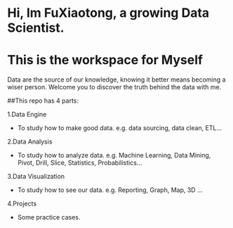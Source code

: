 # Hi, Im FuXiaotong, a growing Data Scientist.
# This is the workspace for Myself


Data are the source of our knowledge, knowing it better means becoming a wiser person. 
Welcome you to discover the truth behind the data with me.



 ##This repo has 4 parts:

1.Data Engine
  - To study how to make good data. e.g. data sourcing, data clean, ETL...

2.Data Analysis
  - To study how to analyze data. e.g. Machine Learning, Data Mining, Pivot, Drill, Slice, Statistics, Probabilistics...

3.Data Visualization
  - To study how to see our data. e.g. Reporting, Graph, Map, 3D ...

4.Projects
  - Some practice cases.


